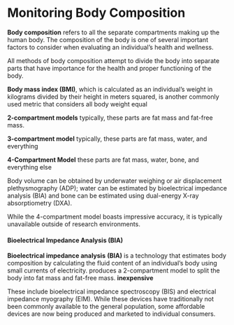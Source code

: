 # Monitoring Body Composition

**Body composition** refers to all the separate compartments making up the human body. The composition of the body is one of several important factors to consider when evaluating an individual’s health and wellness. 

All methods of body composition attempt to divide the body into separate parts that have importance for the health and proper functioning of the body.

**Body mass index \(BMI\)**, which is calculated as an individual’s weight in kilograms divided by their height in meters squared, is another commonly used metric that considers all body weight equal

 **2-compartment models**  typically, these parts are fat mass and fat-free mass.

 **3-compartment model**  typically, these parts are fat mass, water, and everything

**4-Compartment Model**  these parts are fat mass, water, bone, and everything else

Body volume can be obtained by underwater weighing or air displacement plethysmography \(ADP\); water can be estimated by bioelectrical impedance analysis \(BIA\) and bone can be estimated using dual-energy X-ray absorptiometry \(DXA\).

While the 4-compartment model boasts impressive accuracy, it is typically unavailable outside of research environments.



#### Bioelectrical Impedance Analysis \(BIA\)

**Bioelectrical impedance analysis** **\(BIA\)** is a technology that estimates body composition by calculating the fluid content of an individual’s body using small currents of electricity. produces a 2-compartment model to split the body into fat mass and fat-free mass. **inexpensive**

These include bioelectrical impedance spectroscopy \(BIS\) and electrical impedance myography \(EIM\). While these devices have traditionally not been commonly available to the general population, some affordable devices are now being produced and marketed to individual consumers.



